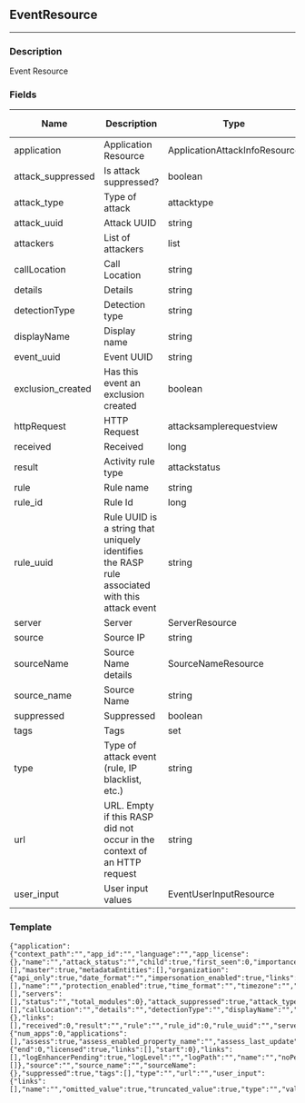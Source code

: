## EventResource
---
### Description
Event Resource
### Fields
| Name | Description | Type | Allowed Values | Required |
| ---- | ----------- | ---- | -------------- | -------- |
| application | Application Resource | ApplicationAttackInfoResource |  | false |
| attack_suppressed | Is attack suppressed? | boolean |  | false |
| attack_type | Type of attack | attacktype |  | false |
| attack_uuid | Attack UUID | string |  | false |
| attackers | List of attackers | list |  | false |
| callLocation | Call Location | string |  | false |
| details | Details | string |  | false |
| detectionType | Detection type | string |  | false |
| displayName | Display name | string |  | false |
| event_uuid | Event UUID | string |  | false |
| exclusion_created | Has this event an exclusion created | boolean |  | false |
| httpRequest | HTTP Request | attacksamplerequestview |  | false |
| received | Received | long |  | false |
| result | Activity rule type | attackstatus |  | false |
| rule | Rule name | string |  | false |
| rule_id | Rule Id | long |  | false |
| rule_uuid | Rule UUID is a string that uniquely identifies the RASP rule associated with this attack event | string |  | false |
| server | Server | ServerResource |  | false |
| source | Source IP | string |  | false |
| sourceName | Source Name details | SourceNameResource |  | false |
| source_name | Source Name | string |  | false |
| suppressed | Suppressed | boolean |  | false |
| tags | Tags | set |  | false |
| type | Type of attack event (rule, IP blacklist, etc.) | string |  | false |
| url | URL. Empty if this RASP did not occur in the context of an HTTP request | string |  | false |
| user_input | User input values | EventUserInputResource |  | false |
### Template
```
{"application":{"context_path":"","app_id":"","language":"","app_license":{},"name":"","attack_status":"","child":true,"first_seen":0,"importance":0,"importance_description":"","last_seen":0,"license_level":"","links":[],"master":true,"metadataEntities":[],"organization":{"api_only":true,"date_format":"","impersonation_enabled":true,"links":[],"name":"","protection_enabled":true,"time_format":"","timezone":"","user_access":true,"organization_uuid":""},"parent_app_id":"","primary":true,"roles":[],"servers":[],"status":"","total_modules":0},"attack_suppressed":true,"attack_type":"","attack_uuid":"","attackers":[],"callLocation":"","details":"","detectionType":"","displayName":"","event_uuid":"","exclusion_created":true,"httpRequest":{},"links":[],"received":0,"result":"","rule":"","rule_id":0,"rule_uuid":"","server":{"num_apps":0,"applications":[],"assess":true,"assess_enabled_property_name":"","assess_last_update":0,"assessPending":true,"assess_sensors":true,"is_assess_status_locked":true,"config_source_assess":"","config_source_protect":"","defend":true,"defendPending":true,"defend_sensors":true,"defense_last_update":0,"agent_version":"","environment":"","has_instrumentation_conflict":true,"hostname":"","language":"","last_activity":0,"last_startup":0,"latest_agent_version":"","license":{"end":0,"licensed":true,"links":[],"start":0},"links":[],"logEnhancerPending":true,"logLevel":"","logPath":"","name":"","noPending":true,"out_of_date":true,"protect_enabled_property_name":"","is_protect_status_locked":true,"server_id":0,"path":"","type":"","status":"","syslog_enabled":true,"syslog_ip_address":"","tags":[]},"source":"","source_name":"","sourceName":{},"suppressed":true,"tags":[],"type":"","url":"","user_input":{"links":[],"name":"","omitted_value":true,"truncated_value":true,"type":"","value":""}}
```
